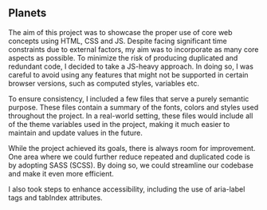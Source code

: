 Planets
--------

The aim of this project was to showcase the proper use of core web concepts using HTML, CSS and JS. Despite facing significant time constraints due to external factors, my aim was to incorporate as many core aspects as possible. To minimize the risk of producing duplicated and redundant code, I decided to take a JS-heavy approach. In doing so, I was careful to avoid using any features that might not be supported in certain browser versions, such as computed styles, variables etc.

To ensure consistency, I included a few files that serve a purely semantic purpose. These files contain a summary of the fonts, colors and styles used throughout the project. In a real-world setting, these files would include all of the theme variables used in the project, making it much easier to maintain and update values in the future.

While the project achieved its goals, there is always room for improvement. One area where we could further reduce repeated and duplicated code is by adopting SASS (SCSS). By doing so, we could streamline our codebase and make it even more efficient.

I also took steps to enhance accessibility, including the use of aria-label tags and tabIndex attributes.
